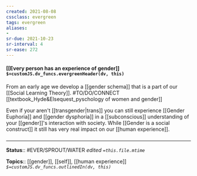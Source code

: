 ```yaml
---
created: 2021-08-08
cssclass: evergreen
tags: evergreen
aliases:
- 
sr-due: 2021-10-23
sr-interval: 4
sr-ease: 272
---
```


#### [[Every person has an experience of gender]] `$=customJS.dv_funcs.evergreenHeader(dv, this)`

From an early age we develop a [[gender schema]] that is a part of our [[Social Learning Theory]]. #TO/DO/CONNECT [[textbook_Hyde&Elsequest_pyschology of women and gender]]

Even if your aren't [[transgender|trans]] you can still experience [[Gender Euphoria]] and [[gender dysphoria]] in a [[subconscious]] understanding of your [[gender]]'s interaction with society. While [[Gender is a social construct]] it still has very real impact on our [[human experience]].

### <hr class="footnote"/>

**Status**:: #EVER/SPROUT/WATER 
*edited `=this.file.mtime`*

**Topics**:: [[gender]], [[self]], [[human experience]]
*`$=customJS.dv_funcs.outlinedIn(dv, this)`*


